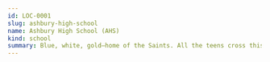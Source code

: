 ```yaml
---
id: LOC-0001
slug: ashbury-high-school
name: Ashbury High School (AHS)
kind: school
summary: Blue, white, gold—home of the Saints. All the teens cross this hallway sooner or later.
---
```

